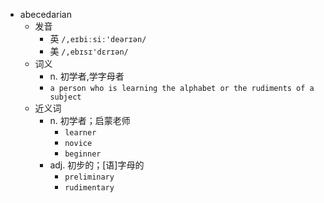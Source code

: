 - abecedarian
  - 发音
    - 英 `/,eɪbiːsiː'deərɪən/`
    - 美 `/,ebɪsɪ'dɛrɪən/`
  - 词义
    - n. 初学者,学字母者
    - `a person who is learning the alphabet or the rudiments of a subject `
  - 近义词
    - n. 初学者；启蒙老师
      - `learner`
      - `novice`
      - `beginner`
    - adj. 初步的；[语]字母的
      - `preliminary`
      - `rudimentary`
